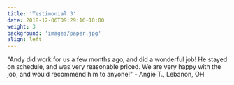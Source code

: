 ```yaml
---
title: 'Testimonial 3'
date: 2018-12-06T09:29:16+10:00
weight: 3
background: 'images/paper.jpg'
align: left
---
```


"Andy did work for us a few months ago, and did a wonderful job! He stayed on schedule, and was very reasonable priced. We are very happy with the job, and would recommend him to anyone!" - Angie T., Lebanon, OH

